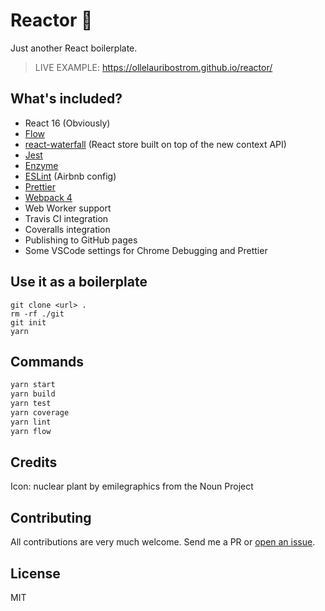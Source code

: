 # Reactor 🚀

Just another React boilerplate.

> LIVE EXAMPLE: https://ollelauribostrom.github.io/reactor/

## What's included?

- React 16 (Obviously)
- [Flow](https://flow.org/en/)
- [react-waterfall](https://github.com/didierfranc/react-waterfall) (React store built on top of the new context API)
- [Jest](https://jestjs.io/)
- [Enzyme](https://github.com/airbnb/enzyme)
- [ESLint](https://github.com/eslint/eslint) (Airbnb config)
- [Prettier](https://prettier.io/)
- [Webpack 4](https://webpack.github.io/)
- Web Worker support
- Travis CI integration
- Coveralls integration
- Publishing to GitHub pages
- Some VSCode settings for Chrome Debugging and Prettier

## Use it as a boilerplate

```
git clone <url> .
rm -rf ./git
git init
yarn
```

## Commands

```sh
yarn start
yarn build
yarn test
yarn coverage
yarn lint
yarn flow
```

## Credits

Icon: nuclear plant by emilegraphics from the Noun Project

## Contributing

All contributions are very much welcome. Send me a PR or [open an issue](https://github.com/ollelauribostrom/reactor/issues/new).

## License

MIT
